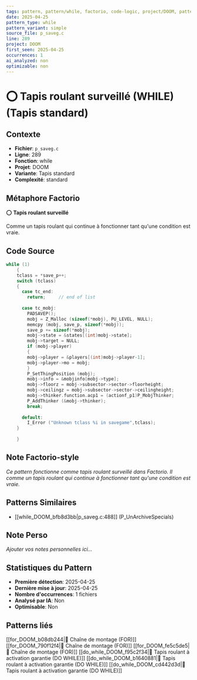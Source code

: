 ```yaml
---
tags: pattern, pattern/while, factorio, code-logic, project/DOOM, pattern/variant/simple
date: 2025-04-25
pattern_type: while
pattern_variant: simple
source_file: p_saveg.c
line: 289
project: DOOM
first_seen: 2025-04-25
occurrences: 1
ai_analyzed: non
optimizable: non
---
```


# ⭕ Tapis roulant surveillé (WHILE) (Tapis standard)

## Contexte
- **Fichier**: `p_saveg.c`
- **Ligne**: 289
- **Fonction**: while
- **Projet**: DOOM
- **Variante**: Tapis standard
- **Complexité**: standard

## Métaphore Factorio
⭕ **Tapis roulant surveillé**

Comme un tapis roulant qui continue à fonctionner tant qu'une condition est vraie.

## Code Source
```c
while (1)
    {
	tclass = *save_p++;
	switch (tclass)
	{
	  case tc_end:
	    return; 	// end of list
			
	  case tc_mobj:
	    PADSAVEP();
	    mobj = Z_Malloc (sizeof(*mobj), PU_LEVEL, NULL);
	    memcpy (mobj, save_p, sizeof(*mobj));
	    save_p += sizeof(*mobj);
	    mobj->state = &states[(int)mobj->state];
	    mobj->target = NULL;
	    if (mobj->player)
	    {
		mobj->player = &players[(int)mobj->player-1];
		mobj->player->mo = mobj;
	    }
	    P_SetThingPosition (mobj);
	    mobj->info = &mobjinfo[mobj->type];
	    mobj->floorz = mobj->subsector->sector->floorheight;
	    mobj->ceilingz = mobj->subsector->sector->ceilingheight;
	    mobj->thinker.function.acp1 = (actionf_p1)P_MobjThinker;
	    P_AddThinker (&mobj->thinker);
	    break;
			
	  default:
	    I_Error ("Unknown tclass %i in savegame",tclass);
	}
	
    }
```

## Note Factorio-style
*Ce pattern fonctionne comme tapis roulant surveillé dans Factorio. Il comme un tapis roulant qui continue à fonctionner tant qu'une condition est vraie.*

## Patterns Similaires
- [[while_DOOM_bfb8d3bb|p_saveg.c:488]] (P_UnArchiveSpecials)

## Note Perso
*Ajouter vos notes personnelles ici...*

## Statistiques du Pattern
- **Première détection**: 2025-04-25
- **Dernière mise à jour**: 2025-04-25
- **Nombre d'occurrences**: 1 fichiers
- **Analysé par IA**: Non
- **Optimisable**: Non

## Patterns liés
[[for_DOOM_b08db244|🔄 Chaîne de montage (FOR)]]
[[for_DOOM_790f12f4|🔄 Chaîne de montage (FOR)]]
[[for_DOOM_fe5c5de5|🔄 Chaîne de montage (FOR)]]
[[do_while_DOOM_f95c2f34|🔄 Tapis roulant à activation garantie (DO WHILE)]]
[[do_while_DOOM_b1640881|🔄 Tapis roulant à activation garantie (DO WHILE)]]
[[do_while_DOOM_cd442d3d|🔄 Tapis roulant à activation garantie (DO WHILE)]]
